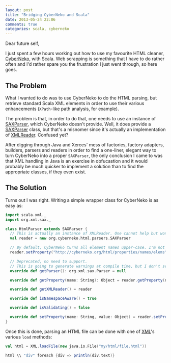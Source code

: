 ```yaml
---
layout: post
title: "Bridging CyberNeko and Scala"
date: 2013-05-24 22:06
comments: true
categories: scala, cyberneko
---
```

Dear future self,

I just spent a few hours working out how to use my favourite HTML cleaner,
[CyberNeko](http://nekohtml.sourceforge.net), with Scala. Web scrapping is something that I have to do rather often and
I'd rather spare you the frustration I just went through, so here goes.

<!-- more -->

## The Problem

What I wanted to do was to use CyberNeko to do the HTML parsing, but retrieve standard Scala XML elements in order to
use their various enhancements (`XPath`-like path analysis, for example).

The problem is that, in order to do that, one needs to use an instance of
[SAXParser](http://www.scala-lang.org/api/2.11.0-M2/index.html#scala.xml.package@SAXParser=javax.xml.parsers.SAXParser),
which CyberNeko doesn't provide. Well, it does provide a
[SAXParser](http://nekohtml.sourceforge.net/javadoc/org/cyberneko/html/parsers/SAXParser.html) class, but that's a
misnomer since it's actually an implementation of
[XMLReader](http://docs.oracle.com/javase/6/docs/api/org/xml/sax/XMLReader.html). Confused yet?

After digging through Java and Xerces' mess of factories, factory adapters, builders, parsers and readers in
order to find a one-liner, elegant way to turn CyberNeko into a proper `SAXParser`, the only conclusion I came to was
that XML handling in Java is an exercise in obfucastion and it would probably be much quicker to implement a solution
than to find the appropriate classes, if they even exist.


## The Solution

Turns out I was right. Writing a simple wrapper class for CyberNeko is as easy as:

```scala
import scala.xml._
import org.xml.sax._

class HtmlParser extends SAXParser {
  // This is actually an instance of XMLReader. One cannot help but wonder what the !@# they were thinking.
  val reader = new org.cyberneko.html.parsers.SAXParser

  // By default, CyberNeko turns all element names upper-case. I'm not a big fan.
  reader.setProperty("http://cyberneko.org/html/properties/names/elems", "lower")

  // Deprecated, no need to support.
  // This is going to generate warnings at compile time, but I don't see a way around it.
  override def getParser(): org.xml.sax.Parser = null

  override def getProperty(name: String): Object = reader.getProperty(name)

  override def getXMLReader() = reader

  override def isNamespaceAware() = true

  override def isValidating() = false

  override def setProperty(name: String, value: Object) = reader.setProperty(name, value)
}
```

Once this is done, parsing an HTML file can be done with one of
[XML](http://www.scala-lang.org/api/2.11.0-M2/index.html#scala.xml.XML)'s various `load` methods:
```scala
val html = XML.loadFile(new java.io.File("my/html/file.html"))

html \\ "div" foreach {div => println(div.text)}
```
